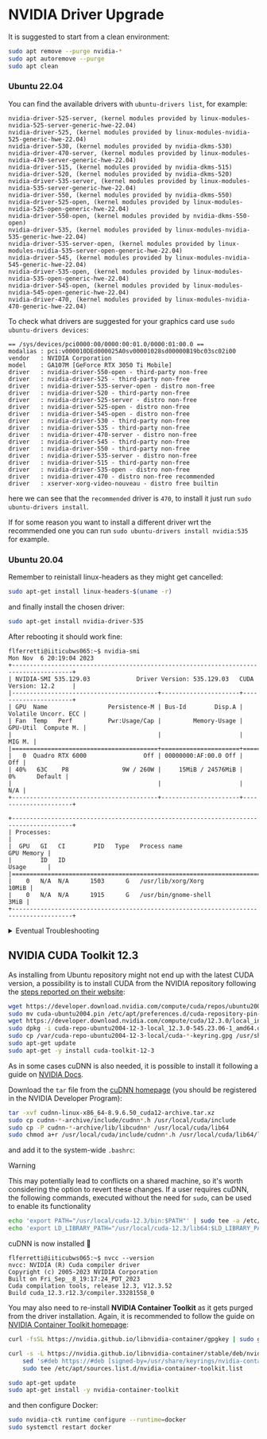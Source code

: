 # NVIDIA Driver Upgrade

It is suggested to start from a clean environment:

```sh
sudo apt remove --purge nvidia-*
sudo apt autoremove --purge
sudo apt clean
```

### Ubuntu 22.04

You can find the available drivers with `ubuntu-drivers list`, for example:
```
nvidia-driver-525-server, (kernel modules provided by linux-modules-nvidia-525-server-generic-hwe-22.04)
nvidia-driver-525, (kernel modules provided by linux-modules-nvidia-525-generic-hwe-22.04)
nvidia-driver-530, (kernel modules provided by nvidia-dkms-530)
nvidia-driver-470-server, (kernel modules provided by linux-modules-nvidia-470-server-generic-hwe-22.04)
nvidia-driver-515, (kernel modules provided by nvidia-dkms-515)
nvidia-driver-520, (kernel modules provided by nvidia-dkms-520)
nvidia-driver-535-server, (kernel modules provided by linux-modules-nvidia-535-server-generic-hwe-22.04)
nvidia-driver-550, (kernel modules provided by nvidia-dkms-550)
nvidia-driver-525-open, (kernel modules provided by linux-modules-nvidia-525-open-generic-hwe-22.04)
nvidia-driver-550-open, (kernel modules provided by nvidia-dkms-550-open)
nvidia-driver-535, (kernel modules provided by linux-modules-nvidia-535-generic-hwe-22.04)
nvidia-driver-535-server-open, (kernel modules provided by linux-modules-nvidia-535-server-open-generic-hwe-22.04)
nvidia-driver-545, (kernel modules provided by linux-modules-nvidia-545-generic-hwe-22.04)
nvidia-driver-535-open, (kernel modules provided by linux-modules-nvidia-535-open-generic-hwe-22.04)
nvidia-driver-545-open, (kernel modules provided by linux-modules-nvidia-545-open-generic-hwe-22.04)
nvidia-driver-470, (kernel modules provided by linux-modules-nvidia-470-generic-hwe-22.04)
```

To check what drivers are suggested for your graphics card use `sudo ubuntu-drivers devices`:
```
== /sys/devices/pci0000:00/0000:00:01.0/0000:01:00.0 ==
modalias : pci:v000010DEd000025A0sv00001028sd00000B19bc03sc02i00
vendor   : NVIDIA Corporation
model    : GA107M [GeForce RTX 3050 Ti Mobile]
driver   : nvidia-driver-550-open - third-party non-free
driver   : nvidia-driver-525 - third-party non-free
driver   : nvidia-driver-535-server-open - distro non-free
driver   : nvidia-driver-520 - third-party non-free
driver   : nvidia-driver-525-server - distro non-free
driver   : nvidia-driver-525-open - distro non-free
driver   : nvidia-driver-545-open - distro non-free
driver   : nvidia-driver-530 - third-party non-free
driver   : nvidia-driver-535 - third-party non-free
driver   : nvidia-driver-470-server - distro non-free
driver   : nvidia-driver-545 - third-party non-free
driver   : nvidia-driver-550 - third-party non-free
driver   : nvidia-driver-535-server - distro non-free
driver   : nvidia-driver-515 - third-party non-free
driver   : nvidia-driver-535-open - distro non-free
driver   : nvidia-driver-470 - distro non-free recommended
driver   : xserver-xorg-video-nouveau - distro free builtin
```

here we can see that the `recommended` driver is `470`, to install it just run `sudo ubuntu-drivers install`.

If for some reason you want to install a different driver wrt the recommended one you can run `sudo ubuntu-drivers install nvidia:535` for example.

### Ubuntu 20.04

Remember to reinistall linux-headers as they might get cancelled:
```sh
sudo apt-get install linux-headers-$(uname -r)
```

and finally install the chosen driver:

```sh
sudo apt-get install nvidia-driver-535
```

After rebooting it should work fine:

```console
flferretti@iiticubws065:~$ nvidia-smi
Mon Nov  6 20:19:04 2023       
+---------------------------------------------------------------------------------------+
| NVIDIA-SMI 535.129.03             Driver Version: 535.129.03   CUDA Version: 12.2     |
|-----------------------------------------+----------------------+----------------------+
| GPU  Name                 Persistence-M | Bus-Id        Disp.A | Volatile Uncorr. ECC |
| Fan  Temp   Perf          Pwr:Usage/Cap |         Memory-Usage | GPU-Util  Compute M. |
|                                         |                      |               MIG M. |
|=========================================+======================+======================|
|   0  Quadro RTX 6000                Off | 00000000:AF:00.0 Off |                  Off |
| 40%   63C    P8               9W / 260W |     15MiB / 24576MiB |      0%      Default |
|                                         |                      |                  N/A |
+-----------------------------------------+----------------------+----------------------+
                                                                                         
+---------------------------------------------------------------------------------------+
| Processes:                                                                            |
|  GPU   GI   CI        PID   Type   Process name                            GPU Memory |
|        ID   ID                                                             Usage      |
|=======================================================================================|
|    0   N/A  N/A      1503      G   /usr/lib/xorg/Xorg                           10MiB |
|    0   N/A  N/A      1915      G   /usr/bin/gnome-shell                          3MiB |
+---------------------------------------------------------------------------------------+
```

<details>
<summary>Eventual Troubleshooting</summary>

```console
flferretti@iiticubws065:~$ sudo apt install nvidia-driver-535
Reading package lists... Done
Building dependency tree       
Reading state information... Done
Some packages could not be installed. This may mean that you have
requested an impossible situation or if you are using the unstable
distribution that some required packages have not yet been created
or been moved out of Incoming.
The following information may help to resolve the situation:

The following packages have unmet dependencies:
 nvidia-driver-535 : Depends: libnvidia-gl-535 (= 535.129.03-0ubuntu0.20.04.1) but it is not going to be installed
                     Depends: libnvidia-extra-535 (= 535.129.03-0ubuntu0.20.04.1) but it is not going to be installed
                     Depends: libnvidia-decode-535 (= 535.129.03-0ubuntu0.20.04.1) but it is not going to be installed
                     Depends: libnvidia-encode-535 (= 535.129.03-0ubuntu0.20.04.1) but it is not going to be installed
                     Depends: xserver-xorg-video-nvidia-535 (= 535.129.03-0ubuntu0.20.04.1) but it is not going to be installed
                     Depends: libnvidia-cfg1-535 (= 535.129.03-0ubuntu0.20.04.1) but it is not going to be installed
                     Depends: libnvidia-fbc1-535 (= 535.129.03-0ubuntu0.20.04.1) but it is not going to be installed
                     Recommends: libnvidia-compute-535:i386 (= 535.129.03-0ubuntu0.20.04.1)
                     Recommends: libnvidia-decode-535:i386 (= 535.129.03-0ubuntu0.20.04.1)
                     Recommends: libnvidia-encode-535:i386 (= 535.129.03-0ubuntu0.20.04.1)
                     Recommends: libnvidia-fbc1-535:i386 (= 535.129.03-0ubuntu0.20.04.1)
                     Recommends: libnvidia-gl-535:i386 (= 535.129.03-0ubuntu0.20.04.1)
E: Unable to correct problems, you have held broken packages.
```

Yet, there were no held packages:

```console
flferretti@iiticubws065:~$ dpkg --get-selections | grep hold
flferretti@iiticubws065:~$ 
```

So I tried

```sh
sudo apt install -f
```

that notified of some actually held broken packages that were not remove before, so after 
```sh
sudo apt autoremove
```

I could install the new drivers:
```sh
sudo apt install nvidia-driver-535
```

I verified the installation with:
```console
flferretti@iiticubws065:~$ dkms status
nvidia, 535.129.03, 5.13.0-44-generic, x86_64: installed
```

Yet `nvidia-smi` was not working, so I checked a couple more things:
```console
flferretti@iiticubws065:~$ nvidia-xconfig --query-gpu-info

ERROR: Unable to query GPU information

flferretti@iiticubws065:~$ sudo systemctl status display-manager
● gdm.service - GNOME Display Manager
     Loaded: loaded (/lib/systemd/system/gdm.service; static; vendor preset: enabled)
     Active: active (running) since Mon 2023-11-06 17:46:17 CET; 5min ago
    Process: 1784 ExecStartPre=/usr/share/gdm/generate-config (code=exited, status=0/SUCCESS)
    Process: 1786 ExecStartPre=/usr/lib/gdm3/gdm-wait-for-drm (code=exited, status=0/SUCCESS)
   Main PID: 2010 (gdm3)
      Tasks: 3 (limit: 462654)
     Memory: 5.5M
     CGroup: /system.slice/gdm.service
             └─2010 /usr/sbin/gdm3

nov 06 17:46:07 iiticubws065 systemd[1]: Starting GNOME Display Manager...
nov 06 17:46:17 iiticubws065 systemd[1]: Started GNOME Display Manager.
nov 06 17:46:17 iiticubws065 gdm-launch-environment][2015]: pam_unix(gdm-launch-environment:session): s>
nov 06 17:46:17 iiticubws065 gdm-launch-environment][2015]: pam_unix(gdm-launch-environment:session): s>
nov 06 17:46:17 iiticubws065 gdm3[2010]: GdmDisplay: Session never registered, failing
nov 06 17:46:17 iiticubws065 gdm3[2010]: Child process -2029 was already dead.
nov 06 17:46:18 iiticubws065 gdm3[2164]: modprobe: FATAL: Module nvidia not found in directory /lib/mod>
nov 06 17:46:28 iiticubws065 gdm3[2195]: modprobe: FATAL: Module nvidia not found in directory /lib/mod>
nov 06 17:46:38 iiticubws065 gdm3[2010]: Child process -2029 was already dead.
nov 06 17:46:38 iiticubws065 gdm-launch-environment][2140]: pam_unix(gdm-launch-environment:session): 
```

Therefore I started again purging packages related to nvidia and adding kernel headers that were deleted during the purge.

</details>

## NVIDIA CUDA Toolkit 12.3

As installing from Ubuntu repository might not end up with the latest CUDA version, a possibility is to install CUDA from the NVIDIA repository following the [steps reported on their website](https://developer.nvidia.com/cuda-downloads):

```sh
wget https://developer.download.nvidia.com/compute/cuda/repos/ubuntu2004/x86_64/cuda-ubuntu2004.pin
sudo mv cuda-ubuntu2004.pin /etc/apt/preferences.d/cuda-repository-pin-600
wget https://developer.download.nvidia.com/compute/cuda/12.3.0/local_installers/cuda-repo-ubuntu2004-12-3-local_12.3.0-545.23.06-1_amd64.deb
sudo dpkg -i cuda-repo-ubuntu2004-12-3-local_12.3.0-545.23.06-1_amd64.deb
sudo cp /var/cuda-repo-ubuntu2004-12-3-local/cuda-*-keyring.gpg /usr/share/keyrings/
sudo apt-get update
sudo apt-get -y install cuda-toolkit-12-3
```

As in some cases cuDNN is also needed, it is possible to install it following a guide on [NVIDIA Docs](https://docs.nvidia.com/deeplearning/cudnn/archives/cudnn-831/install-guide/index.html#download).

Download the `tar` file from the [cuDNN homepage](https://developer.nvidia.com/cudnn) (you should be registered in the NVIDIA Developer Program):

```sh
tar -xvf cudnn-linux-x86_64-8.9.6.50_cuda12-archive.tar.xz
sudo cp cudnn-*-archive/include/cudnn*.h /usr/local/cuda/include 
sudo cp -P cudnn-*-archive/lib/libcudnn* /usr/local/cuda/lib64 
sudo chmod a+r /usr/local/cuda/include/cudnn*.h /usr/local/cuda/lib64/libcudnn*
```

and add it to the system-wide `.bashrc`:

> [!WARNING] 
> This may potentially lead to conflicts on a shared machine, so it's worth considering the option to revert these changes. If a user requires cuDNN, the following commands, executed without the need for `sudo`, can be used to enable its functionality

```sh
echo 'export PATH="/usr/local/cuda-12.3/bin:$PATH"' | sudo tee -a /etc/bash.bashrc
echo 'export LD_LIBRARY_PATH="/usr/local/cuda-12.3/lib64:$LD_LIBRARY_PATH"' | sudo tee -a /etc/bash.bashrc
```

cuDNN is now installed 🎉 

```console
flferretti@iiticubws065:~$ nvcc --version
nvcc: NVIDIA (R) Cuda compiler driver
Copyright (c) 2005-2023 NVIDIA Corporation
Built on Fri_Sep__8_19:17:24_PDT_2023
Cuda compilation tools, release 12.3, V12.3.52
Build cuda_12.3.r12.3/compiler.33281558_0
```

You may also need to re-install **NVIDIA Container Toolkit** as it gets purged from the driver installation. Again, it is recommended to follow the guide on [NVIDIA Container Toolkit homepage](https://docs.nvidia.com/datacenter/cloud-native/container-toolkit/latest/install-guide.html):

```sh
curl -fsSL https://nvidia.github.io/libnvidia-container/gpgkey | sudo gpg --dearmor -o /usr/share/keyrings/nvidia-container-toolkit-keyring.gpg

curl -s -L https://nvidia.github.io/libnvidia-container/stable/deb/nvidia-container-toolkit.list | \
    sed 's#deb https://#deb [signed-by=/usr/share/keyrings/nvidia-container-toolkit-keyring.gpg] https://#g' | \
    sudo tee /etc/apt/sources.list.d/nvidia-container-toolkit.list 

sudo apt-get update
sudo apt-get install -y nvidia-container-toolkit
```

and then configure Docker:

```sh
sudo nvidia-ctk runtime configure --runtime=docker
sudo systemctl restart docker
```
